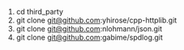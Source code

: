 1. cd third_party
2. git clone git@github.com:yhirose/cpp-httplib.git
3. git clone git@github.com:nlohmann/json.git
4. git clone git@github.com:gabime/spdlog.git